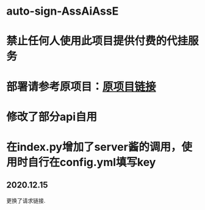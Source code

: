 # auto-sign-AssAiAssE

# 禁止任何人使用此项目提供付费的代挂服务

# 部署请参考原项目：<a href='https://github.com/ZimoLoveShuang/auto-sign'>原项目链接</a>

# 修改了部分api自用

# 在index.py增加了server酱的调用，使用时自行在config.yml填写key

## 2020.12.15
更换了请求链接.